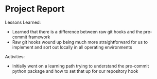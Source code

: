 # Project Report

Lessons Learned: <br/>
- Learned that there is a difference between raw git hooks and the pre-commit framework
- Raw git hooks wound up being much more straightforward for us to implement and sort out locally in all operating environments

Activities: <br/>
- Initially went on a learning path trying to understand the pre-commit python package and how to set that up for our repository hook
